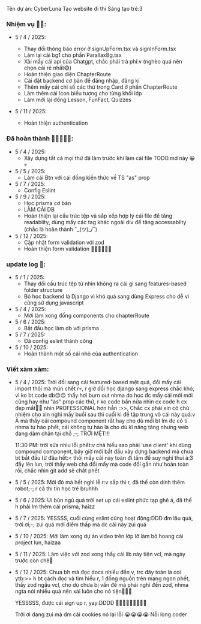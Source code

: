 Tên dự án: CyberLuna Tạo website đi thi Sáng tạo trẻ:3

### Nhiệm vụ 🥲🥶:

- 5 / 4 / 2025:

    - Thay đổi thông báo error ở signUpForm.tsx và signInForm.tsx
    - Làm lại cái bg1 cho phần ParallaxBg.tsx
    - Xài mấy cái api của Chatgpt, chắc phải trả phí:v (nghèo quá nên chọn cái rẻ nhất😅)
    - Hoàn thiện giao diện ChapterRoute
    - Cài đặt backend cơ bản để đăng nhập, đăng kí
    - Thêm mấy cái chỉ số các thứ trong Card ở phần ChapterRoute
    - Làm thêm cái Icon biểu tượng cho từng khối lớp
    - Làm mới lại đống Lesson, FunFact, Quizzes

- 5 / 11 / 2025:
    - Hoàn thiện authentication

### Đã hoàn thành 🥰🥰🥰🫠🫠:

- 5 / 4 / 2025:
    - Xây dựng tất cả mọi thứ đã làm trước khi làm cái file TODO.md này 😀💀
- 5 / 5 / 2025:
    - Làm cái Btn với cái đống kiến thức về TS "as" prop
- 5 / 7 / 2025:
    - Config Eslint
- 5 / 9 / 2025:
    - Học prisma cơ bản
    - LÀM CÁI DB
    - Hoàn thiện lại cấu trúc tệp và sắp xếp hợp lý cái file để tăng readablity, dùng mấy các tag khác ngoài div để tăng accessablity (chắc là hoàn thành ¯\_(ツ)\_/¯)
- 5 / 12 / 2025:
    - Cập nhật form validation với zod
    - Hoàn thiện form validation 🎉🎉🎉🎊🎊🎊

### update log 📝:

- 5 / 1 / 2025:
    - Thay đổi cấu trúc tệp từ nhìn không ra cái gì sang features-based folder structure
    - Bỏ học backend là Django vì khó quá sang dùng Express cho dễ vì cũng sử dụng javascript
- 5 / 4 / 2025:
    - Mới làm xong đống components cho chapterRoute
- 5 / 6 / 2025:
    - Bắt đầu học làm db với prisma
- 5 / 7 / 2025:
    - Đã config eslint thành công
- 5 / 10 / 2025:
    - Hoàn thành một số cái nhỏ của authentication

### Viết xàm xàm:

- 5 / 4 / 2025:
  Trời đổi sang cái featured-based mệt quá, đổi mấy cái import thôi mà mún chết r💀, r giờ đổi học django sang express chắc khó, vì ko bt code db😔😔 thấy hơi burn out nhma do học đc mấy cái mới mới cũng hay như "as" prop các thứ, r ko code bẩn nữa nhìn cx code h cx đẹp mắt🥰🥰 nhìn PROFESSIONAL hơn hẳn :>>, Chắc cx phải xin cô chủ nhiệm cho xin nghỉ mấy buổi sau thi cuối kì để tập trung vô cái này quá:v À mà thấy cái compound component rất hay cho dù mới bt lm đc có tí nhma tự hào phết, cái không tự hào là cho dù kĩ năng tăng nhưng web đang dậm chân tại chỗ ;-; TRỜI MỆT!!!

    11:30 PM: trời sửa nhìu lỗi phết:v chả hiểu sao phải 'use client' khi dùng compound component, bây giờ mới bắt đầu xây dựng backend mà chưa bt bắt đầu từ đâu hết:<
    thôi mấy cái này toàn đi tắm để suy nghĩ thui à:3 đẩy lên lun, trời thấy web chả đổi mấy mà code đổi gần như hoàn toàn rồi, chắc nhìn git add sẽ chất phết

- 5 / 5 / 2025:
  Mới đó mà hết nghỉ lễ r:v sắp thi r, đã thế còn dính thêm robot;-;
  r cả thi tin học trẻ bruhhh

- 5 / 6 / 2025:
  Ui bùn ngủ quá
  trời set up cái eslint phức tạp ghê á, đã thế h phải lm thêm cái prisma, haizz

- 5 / 7 / 2025:
  YESSSS, cuối cùng eslint cũng hoạt động:DDD đm lâu quá, trời ơi;-; zui quá mới điểm thấp mà đc cái này zui quá

- 5 / 10 / 2025:
  Mới làm xong dự án video trên lớp lỡ làm bỏ hoang cái project lun, haizaa

- 5 / 11 / 2025:
  Làm việc với zod xong thấy cái lib này tiện vcl, mà ngày trước còn chê🙂

- 5 / 12 / 2025:
  Chưa bh mà đọc docs nhiều đến v, trc đây toàn là coi ytb:>> h bt cách đọc và tìm hiểu r, 1 đống nguồn trên mạng ngon phết, thấy zod ngầu vcl, cho dù chưa bị vấn đề mà phải nghĩ đến zod, nhma ngta nói nhiều quá nên xài luôn cho nó tiện🙂🙂🙂

    YESSSSS, được cái sign up r, yay:DDDD 🎉🎉🎊🎊🎉🎉🎉🎊🎊

    Trời ơi đang zui mà đm cái cookies nó lại lỗi 😭😭😭😭 Nỗi lòng coder
